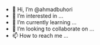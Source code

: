 - 👋 Hi, I’m @ahmadbuhori
- 👀 I’m interested in ...
- 🌱 I’m currently learning ...
- 💞️ I’m looking to collaborate on ...
- 📫 How to reach me ...

<!---
ahmadbuhori/ahmadbuhori is a ✨ special ✨ repository because its `README.md` (this file) appears on your GitHub profile.
You can click the Preview link to take a look at your changes.
--->
